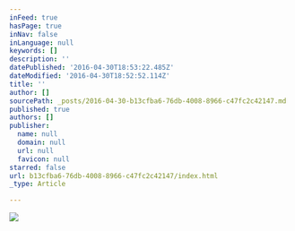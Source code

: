 ```yaml
---
inFeed: true
hasPage: true
inNav: false
inLanguage: null
keywords: []
description: ''
datePublished: '2016-04-30T18:53:22.485Z'
dateModified: '2016-04-30T18:52:52.114Z'
title: ''
author: []
sourcePath: _posts/2016-04-30-b13cfba6-76db-4008-8966-c47fc2c42147.md
published: true
authors: []
publisher:
  name: null
  domain: null
  url: null
  favicon: null
starred: false
url: b13cfba6-76db-4008-8966-c47fc2c42147/index.html
_type: Article

---
```

![](https://the-grid-user-content.s3-us-west-2.amazonaws.com/30fa9e9f-b146-4894-b166-d6358b32c61a.jpg)